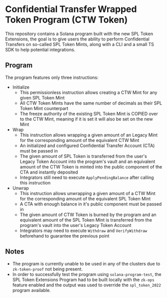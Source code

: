 # Confidential Transfer Wrapped Token Program (CTW Token)

This repository contains a Solana program built with the new SPL Token Extensions, the goal is to give users the ability to perform Confidential Transfers on so-called SPL Token Mints, along with a CLI and a small TS SDK to help potential integrations.

## Program

The program features only three instructions:

- Initialize
  - This permissionless instruction allows creating a CTW Mint for any given SPL Token Mint
  - All CTW Token Mints have the same number of decimals as their SPL Token Mint counterpart
  - The freeze authority of the existing SPL Token Mint is COPIED over to the CTW Mint, meaning if it is set it will also be set on the new Mint
- Wrap
  - This instruction allows wrapping a given amount of an Legacy Mint for the corresponding amount of the equivalent CTW Mint
  - An initialized and configured Confidential Transfer Account (CTA) must be passed in
  - The given amount of SPL Token is transferred from the user's Legacy Token Account into the program's vault and an equivalent amount of the CTW Token is minted into the public component of the CTA and instantly deposited
  - Integrators still need to execute `ApplyPendingBalance` after calling this instruction
- Unwrap
  - This instruction allows unwrapping a given amount of a CTW Mint for the corresponding amount of the equivalent SPL Token Mint
  - A CTA with enough balance in it's public component must be passed in
  - The given amount of CTW Token is burned by the program and an equivalent amount of the SPL Token Mint is transferred from the program's vault into the user's Legacy Token Account
  - Integrators may need to execute `Withdraw` and `VerifyWithdraw` beforehand to guarantee the previous point

## Notes

- The program is currently unable to be used in any of the clusters due to `zk-token-proof` not being present.
- In order to successfully test the program using `solana-program-test`, the SPL Token Extensions Program had to be built locally with the `zk-ops` feature enabled and the output was used to override the `spl_token_2022` program available.